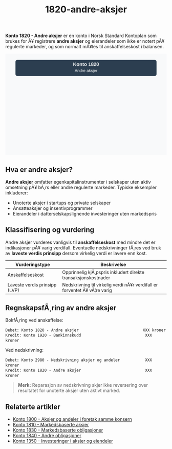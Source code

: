 ﻿---
title: "1820-andre-aksjer"
meta_title: "1820-andre-aksjer"
meta_description: "**Konto 1820 - Andre aksjer** er en konto i Norsk Standard Kontoplan som brukes for Ã¥ registrere **andre aksjer** og eierandeler som ikke er notert pÃ¥ reguler..."
slug: 1820-andre-aksjer
type: blog
layout: pages/single
---

**Konto 1820 - Andre aksjer** er en konto i Norsk Standard Kontoplan som brukes for Ã¥ registrere **andre aksjer** og eierandeler som ikke er notert pÃ¥ regulerte markeder, og som normalt mÃ¥les til anskaffelseskost i balansen.

![Illustrasjon av konto 1820 andre aksjer](1820-andre-aksjer-image.svg)

## Hva er andre aksjer?

**Andre aksjer** omfatter egenkapitalinstrumenter i selskaper uten aktiv omsetning pÃ¥ bÃ¸rs eller andre regulerte markeder. Typiske eksempler inkluderer:

* Unoterte aksjer i startups og private selskaper
* Ansatteaksjer og insentivprogrammer
* Eierandeler i datterselskapslignende investeringer uten markedspris

## Klassifisering og vurdering

Andre aksjer vurderes vanligvis til **anskaffelseskost** med mindre det er indikasjoner pÃ¥ varig verdifall. Eventuelle nedskrivninger fÃ¸res ved bruk av **laveste verdis prinsipp** dersom virkelig verdi er lavere enn kost.

| Vurderingstype                | Beskrivelse                                                                      |
|-------------------------------|----------------------------------------------------------------------------------|
| Anskaffelseskost              | Opprinnelig kjÃ¸pspris inkludert direkte transaksjonskostnader                    |
| Laveste verdis prinsipp (LVP) | Nedskrivning til virkelig verdi nÃ¥r verdifall er forventet Ã¥ vÃ¦re varig          |

## RegnskapsfÃ¸ring av andre aksjer

BokfÃ¸ring ved anskaffelse:

```plaintext
Debet: Konto 1820 - Andre aksjer                            XXX kroner
Kredit: Konto 1920 - Bankinnskudd                            XXX kroner
```

Ved nedskrivning:

```plaintext
Debet: Konto 2980 - Nedskrivning aksjer og andeler           XXX kroner
Kredit: Konto 1820 - Andre aksjer                            XXX kroner
```

> **Merk:** Reparasjon av nedskrivning skjer ikke reversering over resultatet for unoterte aksjer uten aktivt marked.

## Relaterte artikler

* [Konto 1800 - Aksjer og andeler i foretak samme konsern](/blogs/kontoplan/1800-aksjer-og-andeler-i-foretak-samme-konsern "Konto 1800 - Aksjer og andeler i foretak samme konsern")
* [Konto 1810 - Markedsbaserte aksjer](/blogs/kontoplan/1810-markedsbaserte-aksjer "Konto 1810 - Markedsbaserte aksjer")
* [Konto 1830 - Markedsbaserte obligasjoner](/blogs/kontoplan/1830-markedsbaserte-obligasjoner "Konto 1830 - Markedsbaserte obligasjoner")
* [Konto 1840 - Andre obligasjoner](/blogs/kontoplan/1840-andre-obligasjoner "Konto 1840 - Andre obligasjoner: Guide til andre obligasjoner i norsk kontoplan")
* [Konto 1350 - Investeringer i aksjer og eiendeler](/blogs/kontoplan/1350-investeringer-i-aksjer-og-eiendeler "Konto 1350 - Investeringer i aksjer og eiendeler")
